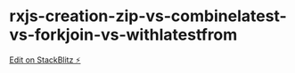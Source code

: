 # rxjs-creation-zip-vs-combinelatest-vs-forkjoin-vs-withlatestfrom

[Edit on StackBlitz ⚡️](https://stackblitz.com/edit/rxjs-zip-combinelatest-forkjoin-withlatestfrom-sukjp5)